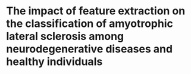 # The impact of feature extraction on the classification of amyotrophic lateral sclerosis among neurodegenerative diseases and healthy individuals
